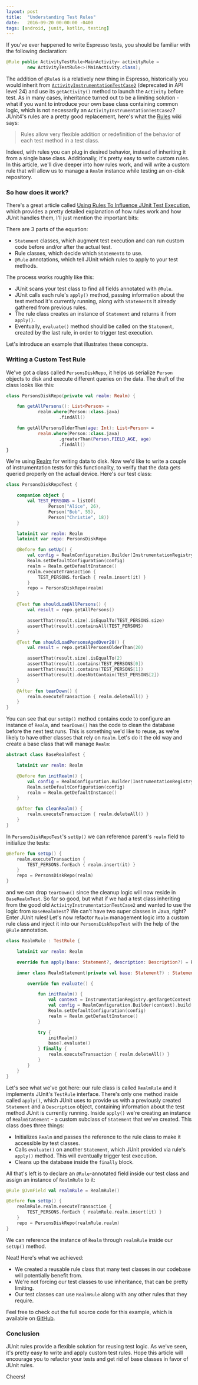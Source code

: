 ```yaml
---
layout: post
title:  "Understanding Test Rules"
date:   2016-09-20 00:00:00 -0400
tags: [android, junit, kotlin, testing]
---
```

If you've ever happened to write Espresso tests, you should be familiar with the following 
declaration:

```java
@Rule public ActivityTestRule<MainActivity> activityRule =
        new ActivityTestRule<>(MainActivity.class);
```

The addition of `@Rule`s is a relatively new thing in Espresso, historically you would inherit from 
[`ActivityInstrumentationTestCase2`][activity-instrumentation-test-case-2] (deprecated in API level 
24) and use its `getActivity()` method to launch the `Activity` before test. As in many cases, 
inheritance turned out to be a limiting solution - what if you want to introduce your own base class 
containing common logic, which is not necessarily an `ActivityInstrumentationTestCase2`? JUnit4's 
rules are a pretty good replacement, here's what the [Rules][rules] wiki says:

> Rules allow very flexible addition or redefinition of the behavior of each test method in a test 
> class.

Indeed, with rules you can plug in desired behavior, instead of inheriting it from a single base 
class. Additionally, it's pretty easy to write custom rules. In this article, we'll dive deeper into 
how rules work, and will write a custom rule that will allow us to manage a `Realm` instance while 
testing an on-disk repository.

### So how does it work?

There's a great article called [Using Rules To Influence JUnit Test Execution][junit-rules], which 
provides a pretty detailed explanation of how rules work and how JUnit handles them, I'll just 
mention the important bits:

There are 3 parts of the equation:

- `Statement` classes, which augment test execution and can run custom code before and/or after the 
  actual test.
- Rule classes, which decide which `Statement`s to use.
- `@Rule` annotations, which tell JUnit which rules to apply to your test methods.

The process works roughly like this:

- JUnit scans your test class to find all fields annotated with `@Rule`.
- JUnit calls each rule's `apply()` method, passing information about the test method it's currently 
  running, along with `Statement`s it already gathered from previous rules.
- The rule class creates an instance of `Statement` and returns it from `apply()`.
- Eventually, `evaluate()` method should be called on the `Statement`, created by the last rule, in 
  order to trigger test execution.

Let's introduce an example that illustrates these concepts.

### Writing a Custom Test Rule

We've got a class called `PersonsDiskRepo`, it helps us serialize `Person` objects to disk and 
execute different queries on the data. The draft of the class looks like this:

```kotlin
class PersonsDiskRepo(private val realm: Realm) {

    fun getAllPersons(): List<Person> =
            realm.where(Person::class.java)
                    .findAll()

    fun getAllPersonsOlderThan(age: Int): List<Person> =
            realm.where(Person::class.java)
                    .greaterThan(Person.FIELD_AGE, age)
                    .findAll()
}
```

We're using [Realm][realm] for writing data to disk. Now we'd like to write a couple of 
instrumentation tests for this functionality, to verify that the data gets queried properly on the
actual device. Here's our test class:

```kotlin
class PersonsDiskRepoTest {

    companion object {
        val TEST_PERSONS = listOf(
                Person("Alice", 26),
                Person("Bob", 55),
                Person("Christie", 18))
    }

    lateinit var realm: Realm
    lateinit var repo: PersonsDiskRepo

    @Before fun setUp() {
        val config = RealmConfiguration.Builder(InstrumentationRegistry.getTargetContext()).build()
        Realm.setDefaultConfiguration(config)
        realm = Realm.getDefaultInstance()
        realm.executeTransaction {
            TEST_PERSONS.forEach { realm.insert(it) }
        }
        repo = PersonsDiskRepo(realm)
    }

    @Test fun shouldLoadAllPersons() {
        val result = repo.getAllPersons()

        assertThat(result.size).isEqualTo(TEST_PERSONS.size)
        assertThat(result).containsAll(TEST_PERSONS)
    }

    @Test fun shouldLoadPersonsAgedOver20() {
        val result = repo.getAllPersonsOlderThan(20)

        assertThat(result.size).isEqualTo(2)
        assertThat(result).contains(TEST_PERSONS[0])
        assertThat(result).contains(TEST_PERSONS[1])
        assertThat(result).doesNotContain(TEST_PERSONS[2])
    }

    @After fun tearDown() {
        realm.executeTransaction { realm.deleteAll() }
    }
}
```

You can see that our `setUp()` method contains code to configure an instance of `Realm`, and 
`tearDown()` has the code to clean the database before the next test runs. This is something we'd 
like to reuse, as we're likely to have other classes that rely on `Realm`. Let's do it the old way 
and create a base class that will manage `Realm`:

```kotlin
abstract class BaseRealmTest {

    lateinit var realm: Realm

    @Before fun initRealm() {
        val config = RealmConfiguration.Builder(InstrumentationRegistry.getTargetContext()).build()
        Realm.setDefaultConfiguration(config)
        realm = Realm.getDefaultInstance()
    }

    @After fun cleanRealm() {
        realm.executeTransaction { realm.deleteAll() }
    }
}
```

In `PersonsDiskRepoTest`'s `setUp()` we can reference parent's `realm` field to initialize the 
tests:

```kotlin
@Before fun setUp() {
    realm.executeTransaction {
        TEST_PERSONS.forEach { realm.insert(it) }
    }
    repo = PersonsDiskRepo(realm)
}
```

and we can drop `tearDown()` since the cleanup logic will now reside in `BaseRealmTest`. So far so 
good, but what if we had a test class inheriting from the good old 
`ActivityInstrumentationTestCase2` and wanted to use the logic from `BaseRealmTest`? We can't have 
two super classes in Java, right? Enter JUnit rules! Let's now refactor `Realm` management logic 
into a custom rule class and inject it into our `PersonsDiskRepoTest` with the help of the `@Rule` 
annotation.

```kotlin
class RealmRule : TestRule {

    lateinit var realm: Realm

    override fun apply(base: Statement?, description: Description?) = RealmStatement(base)

    inner class RealmStatement(private val base: Statement?) : Statement() {

        override fun evaluate() {

            fun initRealm() {
                val context = InstrumentationRegistry.getTargetContext()
                val config = RealmConfiguration.Builder(context).build()
                Realm.setDefaultConfiguration(config)
                realm = Realm.getDefaultInstance()
            }

            try {
                initRealm()
                base?.evaluate()
            } finally {
                realm.executeTransaction { realm.deleteAll() }
            }
        }
    }
}
```

Let's see what we've got here: our rule class is called `RealmRule` and it implements JUnit's 
`TestRule` interface. There's only one method inside called `apply()`, which JUnit uses to provide 
us with a previously created `Statement` and a `Description` object, containing information about 
the test method JUnit is currently running. Inside `apply()` we're creating an instance of 
`RealmStatement` - a custom subclass of `Statement` that we've created. This class does three 
things:

- Initializes `Realm` and passes the reference to the rule class to make it accessible by test 
  classes.
- Calls `evaluate()` on another `Statement`, which JUnit provided via rule's `apply()` method. This 
  will eventually trigger test execution.
- Cleans up the database inside the `finally` block.

All that's left is to declare an `@Rule`-annotated field inside our test class and assign an 
instance of `RealmRule` to it:

```kotlin
@Rule @JvmField val realmRule = RealmRule()

@Before fun setUp() {
    realmRule.realm.executeTransaction {
        TEST_PERSONS.forEach { realmRule.realm.insert(it) }
    }
    repo = PersonsDiskRepo(realmRule.realm)
}
```

We can reference the instance of `Realm` through `realmRule` inside our `setUp()` method.

Neat! Here's what we achieved:

- We created a reusable rule class that many test classes in our codebase will potentially benefit 
  from.
- We're not forcing our test classes to use inheritance, that can be pretty limiting.
- Our test classes can use `RealmRule` along with any other rules that they require.

Feel free to check out the full source code for this example, which is available on 
[GitHub][github].

### Conclusion

JUnit rules provide a flexible solution for reusing test logic. As we've seen, it's pretty easy to 
write and apply custom test rules. Hope this article will encourage you to refactor your tests and 
get rid of base classes in favor of JUnit rules.

Cheers!

[activity-instrumentation-test-case-2]: https://developer.android.com/reference/android/test/ActivityInstrumentationTestCase2.html
[rules]: https://github.com/junit-team/junit4/wiki/rules
[junit-rules]: https://cwd.dhemery.com/2010/12/junit-rules/
[realm]: https://realm.io/
[github]: https://github.com/Egorand/android-test-rules
